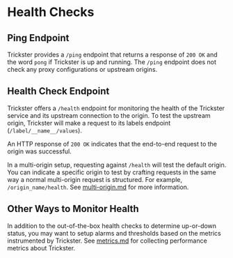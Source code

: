 # Health Checks

## Ping Endpoint
Trickster provides a `/ping` endpoint that returns a response of `200 OK` and the word `pong` if Trickster is up and running.  The `/ping` endpoint does not check any proxy configurations or upstream origins.

## Health Check Endpoint
Trickster offers a `/health` endpoint for monitoring the health of the Trickster service and its upstream connection to the origin.  To test the upstream origin, Trickster will make a request to its labels endpoint (`/label/__name__/values`).

An HTTP response of `200 OK` indicates that the end-to-end request to the origin was successful.

In a multi-origin setup, requesting against `/health` will test the default origin. You can indicate a specific origin to test by crafting requests in the same way a normal multi-origin request is structured. For example, `/origin_name/health`. See [multi-origin.md](multi-origin.md) for more information.

## Other Ways to Monitor Health

In addition to the out-of-the-box health checks to determine up-or-down status, you may want to setup alarms and thresholds based on the metrics instrumented by Trickster. See [metrics.md](metrics.md) for collecting performance metrics about Trickster.
